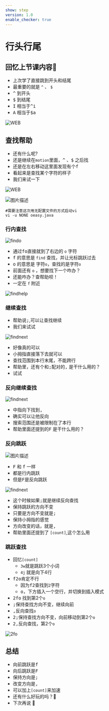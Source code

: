 ```yaml
---
show: step
version: 1.0
enable_checker: true
---
```


# 行头行尾

## 回忆上节课内容🤔

- 上次学了直接跳到开头和结尾
- 最重要的就是 `^` 、 `$`
- <kbd>^</kbd> 到开头 
- <kbd>$</kbd> 到结尾
- <kbd>I</kbd> 相当于<kbd>^</kbd><kbd>i</kbd>
- <kbd>A</kbd> 相当于<kbd>$</kbd><kbd>a</kbd>


![WEB](https://labfile.oss.aliyuncs.com/courses/2840/StartEnd2)



## 查找帮助 

- 还有什么呢?
- 还是继续在`motion`里面，<kbd>^</kbd> 、<kbd>$</kbd>  之后找
- 还是在左右移动这里面发现有个<kbd>f</kbd>
- 看起来是查找某个字符的样子
- 我们来试一下


![WEB](https://labfile.oss.aliyuncs.com/courses/2840/Findfind)


![图片描述](https://doc.shiyanlou.com/courses/uid1190679-20210705-1625459606491)


```shell
#需要注意这次用无配置文件的方式启动vi
vi -u NONE oeasy.java
```

### 行内查找

![findo](https://labfile.oss.aliyuncs.com/courses/2840/findoch)

- 通过<kbd>f</kbd><kbd>o</kbd>直接就到了右边的 `o` 字符
- <kbd>f</kbd> 的意思是 `find` 查找，并让光标跳跃过去
- <kbd>o</kbd> 的意思是 字符`o`，查找的是字符`o`
- 前面还有 `o` ，想要找下一个咋办？
- 还能咋办？查帮助呗！
- 一定在 `f` 附近

![findhelp](https://labfile.oss.aliyuncs.com/courses/2840/findnexthelp.png)

### 继续查找

- 帮助说<kbd>;</kbd>,可以让查找继续
- 我们来试试

![findnext](https://labfile.oss.aliyuncs.com/courses/2840/findogoon.png)

- 好像真的可以
- 小拇指直接落下去就可以
- 查找范围到本行末尾，不能跨行
- 帮助里，还有个和<kbd>;</kbd>配对的<kbd>,</kbd> 是干什么用的？
- 试试

### 反向继续查找

![findnext](https://labfile.oss.aliyuncs.com/courses/2840/findback.png)

- 中指向下找到<kbd>,</kbd> 
- 确实可以让他反向
- 搜索范围还是被限制在了本行
- 帮助里面还提到的<kbd>F</kbd> 是干什么用的？

### 反向跳跃

![图片描述](https://doc.shiyanlou.com/courses/uid1190679-20210705-1625459713964)

- <kbd>F</kbd> 和 <kbd>f</kbd> 一样
- 都是行内跳跃
- 但是<kbd>F</kbd>是反向跳跃

![findnext](https://labfile.oss.aliyuncs.com/courses/2840/findFFF)


- 这个时候如果<kbd>;</kbd>就是继续反向查找
- 保持跳跃的方向不变
- 只要是方向不变就是<kbd>;</kbd>
- 保持小拇指的感觉
- 方向改变的话，就是<kbd>,</kbd>
- 帮助里面还提到了 `[count]`,这个怎么用


### 跳跃查找
- 回忆`[count]`
    - `3w`就是跳跃3个小词
    - `4j` 就是向下4行
- <kbd>f</kbd><kbd>2</kbd><kbd>o</kbd>肯定不行
    - 因为<kbd>f</kbd><kbd>2</kbd>查找到`2`字符
    - <kbd>o</kbd>，下方插入一个空行，并切换到插入模式
- <kbd>2</kbd><kbd>f</kbd><kbd>o</kbd> 找到第2个`o`
- <kbd>;</kbd>保持查找方向不变，继续向前
- <kbd>,</kbd>反向查找`o`
- <kbd>2</kbd><kbd>;</kbd>保持查找方向不变，向前移动到第2个`o`
- <kbd>2</kbd><kbd>,</kbd>反向查找，第2个`o`

![2fo](https://labfile.oss.aliyuncs.com/courses/2840/2findogoon)



## 总结

- 向前跳跃是<kbd>f</kbd>
- 向后跳跃是<kbd>F</kbd>
- 保持方向是<kbd>;</kbd>
- 改变方向是<kbd>,</kbd>
- 可以加上`[count]`来加速
- 还有什么好玩的吗？🤔
- 下次再说 👋





